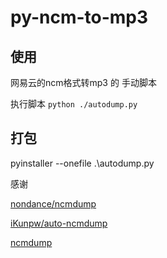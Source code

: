 # py-ncm-to-mp3


## 使用

网易云的ncm格式转mp3 的 手动脚本

执行脚本 `python ./autodump.py`

## 打包

pyinstaller --onefile .\autodump.py


感谢

[nondance/ncmdump](https://github.com/nondanee/ncmdump "nondance/ncmdump")

[iKunpw/auto-ncmdump](https://github.com/iKunpw/auto-ncmdump.git)

[ncmdump](https://github.com/QCloudHao/ncmdump)
